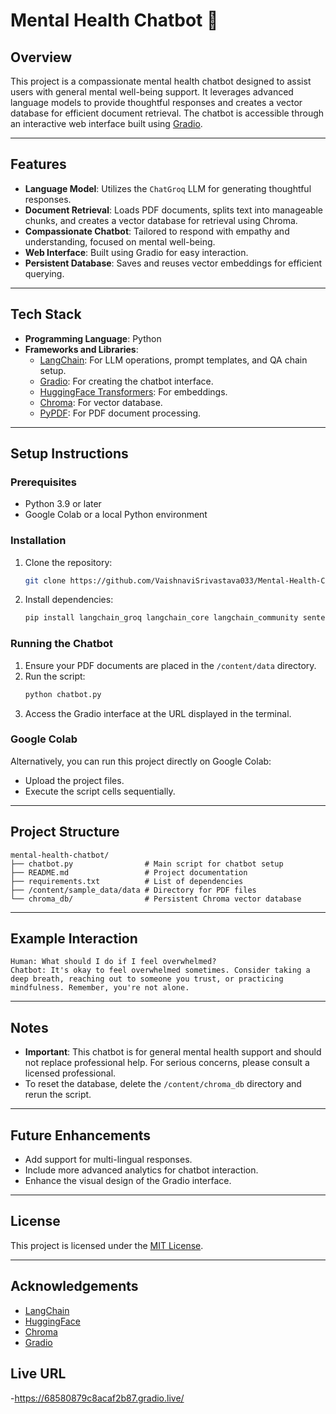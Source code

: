 # Mental Health Chatbot 🤖

## Overview
This project is a compassionate mental health chatbot designed to assist users with general mental well-being support. It leverages advanced language models to provide thoughtful responses and creates a vector database for efficient document retrieval. The chatbot is accessible through an interactive web interface built using [Gradio](https://gradio.app/).

---

## Features
- **Language Model**: Utilizes the `ChatGroq` LLM for generating thoughtful responses.
- **Document Retrieval**: Loads PDF documents, splits text into manageable chunks, and creates a vector database for retrieval using Chroma.
- **Compassionate Chatbot**: Tailored to respond with empathy and understanding, focused on mental well-being.
- **Web Interface**: Built using Gradio for easy interaction.
- **Persistent Database**: Saves and reuses vector embeddings for efficient querying.

---

## Tech Stack
- **Programming Language**: Python
- **Frameworks and Libraries**:
  - [LangChain](https://langchain.com/): For LLM operations, prompt templates, and QA chain setup.
  - [Gradio](https://gradio.app/): For creating the chatbot interface.
  - [HuggingFace Transformers](https://huggingface.co/): For embeddings.
  - [Chroma](https://www.trychroma.com/): For vector database.
  - [PyPDF](https://pypi.org/project/pypdf/): For PDF document processing.

---

## Setup Instructions

### Prerequisites
- Python 3.9 or later
- Google Colab or a local Python environment

### Installation
1. Clone the repository:
   ```bash
   git clone https://github.com/VaishnaviSrivastava033/Mental-Health-Chatbot
   ```

2. Install dependencies:
   ```bash
   pip install langchain_groq langchain_core langchain_community sentence_transformers chromadb pypdf gradio
   ```

### Running the Chatbot
1. Ensure your PDF documents are placed in the `/content/data` directory.
2. Run the script:
   ```bash
   python chatbot.py
   ```
3. Access the Gradio interface at the URL displayed in the terminal.

### Google Colab
Alternatively, you can run this project directly on Google Colab:
- Upload the project files.
- Execute the script cells sequentially.

---

## Project Structure
```
mental-health-chatbot/
├── chatbot.py                # Main script for chatbot setup
├── README.md                 # Project documentation
├── requirements.txt          # List of dependencies
├── /content/sample_data/data # Directory for PDF files
└── chroma_db/                # Persistent Chroma vector database
```

---

## Example Interaction
```
Human: What should I do if I feel overwhelmed?
Chatbot: It's okay to feel overwhelmed sometimes. Consider taking a deep breath, reaching out to someone you trust, or practicing mindfulness. Remember, you're not alone.
```

---

## Notes
- **Important**: This chatbot is for general mental health support and should not replace professional help. For serious concerns, please consult a licensed professional.
- To reset the database, delete the `/content/chroma_db` directory and rerun the script.

---

## Future Enhancements
- Add support for multi-lingual responses.
- Include more advanced analytics for chatbot interaction.
- Enhance the visual design of the Gradio interface.

---

## License
This project is licensed under the [MIT License](LICENSE).

---

## Acknowledgements
- [LangChain](https://langchain.com/)
- [HuggingFace](https://huggingface.co/)
- [Chroma](https://www.trychroma.com/)
- [Gradio](https://gradio.app/)

## Live URL
-https://68580879c8acaf2b87.gradio.live/
